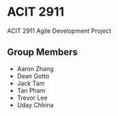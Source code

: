 # ACIT 2911
ACIT 2911 Agile Development Project
## Group Members
- Aaron Zhang
- Dean Gotto
- Jack Tam
- Tan Pham
- Trevor Lee
- Uday Chhina
